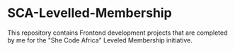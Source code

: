# SCA-Levelled-Membership
This repository contains Frontend development projects that are completed by me for the "She Code Africa" Leveled Membership initiative.
